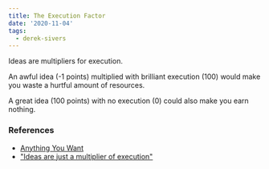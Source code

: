 ```yaml
---
title: The Execution Factor
date: '2020-11-04'
tags:
  - derek-sivers
---
```


Ideas are multipliers for execution.

An awful idea (-1 points) multiplied with brilliant execution (100) would make you waste a hurtful amount of resources.

A great idea (100 points) with no execution (0) could also make you earn nothing.

### References

- [Anything You Want](../books/anything-you-want)
- ["Ideas are just a multiplier of execution"](https://sive.rs/multiply)
